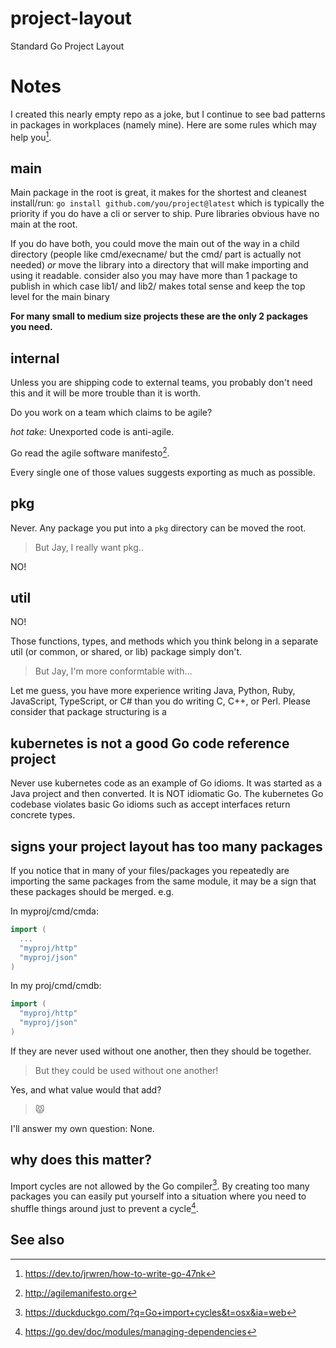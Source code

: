 # project-layout
Standard Go Project Layout

# Notes

I created this nearly empty repo as a joke, but I continue to see bad patterns in packages in workplaces (namely mine).
Here are some rules which may help you[^4].

## main

Main package in the root is great, it makes for the shortest and cleanest install/run: `go install github.com/you/project@latest`
which is typically the priority if you do have a cli or server to ship. Pure libraries obvious have no main at the root.

If you do have both, you could move the main out of the way in a child directory (people like cmd/execname/ but the cmd/ part is actually
not needed) _or_ move the library into a directory that will make
importing and using it readable. consider also you may have more than 1 package to publish in which case lib1/ and lib2/ makes total sense
and keep the top level for the main binary

**For many small to medium size projects these are the only 2 packages you need.**

## internal

Unless you are shipping code to external teams, you probably don't need this and it will be more trouble than it is worth.

Do you work on a team which claims to be agile?

_hot take:_ Unexported code is anti-agile.

Go read the agile software manifesto[^1].

Every single one of those values suggests exporting as much as possible.

## pkg

Never.
Any package you put into a `pkg` directory can be moved the root.

> But Jay, I really want pkg..

NO!

## util

NO!

Those functions, types, and methods which you think belong in a separate util (or common, or shared, or lib) package simply don't.

> But Jay, I'm more conformtable with...

Let me guess, you have more experience writing Java, Python, Ruby, JavaScript, TypeScript, or C# than you do writing C, C++, or Perl.
Please consider that package structuring is a 

## kubernetes is not a good Go code reference project

Never use kubernetes code as an example of Go idioms.
It was started as a Java project and then converted.
It is NOT idiomatic Go. 
The kubernetes Go codebase violates basic Go idioms such as accept interfaces return concrete types.

## signs your project layout has too many packages

If you notice that in many of your files/packages you repeatedly are importing the same packages from the same module, it may be a sign that these packages should be merged. e.g.

In myproj/cmd/cmda:
```go
import (
  ...
  "myproj/http"
  "myproj/json"
)
```

In my proj/cmd/cmdb:
```go
import (
  "myproj/http"
  "myproj/json"
)
```

If they are never used without one another, then they should be together.

> But they could be used without one another!

Yes, and what value would that add?

> 😾

I'll answer my own question: None.


## why does this matter?

Import cycles are not allowed by the Go compiler[^2].
By creating too many packages you can easily put yourself into a situation where you need to shuffle things around just to prevent a cycle[^3].

## See also

[^1]: http://agilemanifesto.org
[^2]: https://duckduckgo.com/?q=Go+import+cycles&t=osx&ia=web
[^3]: https://go.dev/doc/modules/managing-dependencies
[^4]: https://dev.to/jrwren/how-to-write-go-47nk
